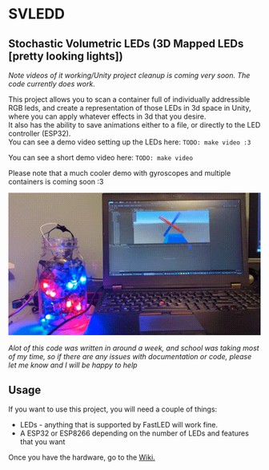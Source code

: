 # SVLEDD
## Stochastic Volumetric LEDs (3D Mapped LEDs [pretty looking lights])
*Note videos of it working/Unity project cleanup is coming very soon. The code currently does work.*

This project allows you to scan a container full of individually addressible RGB leds, and create a representation of those LEDs in 3d space in Unity, where you can apply whatever effects in 3d that you desire.  
It also has the ability to save animations either to a file, or directly to the LED controller (ESP32).  
You can see a demo video setting up the LEDs here: `TODO: make video :3`  

You can see a short demo video here: `TODO: make video`  

Please note that a much cooler demo with gyroscopes and multiple containers is coming soon :3  

![Demo video showing Unity integration](assets/demo.gif)

*Alot of this code was written in around a week, and school was taking most of my time, so if there are any issues with documentation or code, please let me know and I will be happy to help*

## Usage

If you want to use this project, you will need a couple of things:
 - LEDs - anything that is supported by FastLED will work fine.
 - A ESP32 or ESP8266 depending on the number of LEDs and features that you want  
 
Once you have the hardware, go to the [Wiki.](https://github.com/timothyhay256/Stochastic-volumetric-LED-display/wiki/Setting-up-LEDs)
